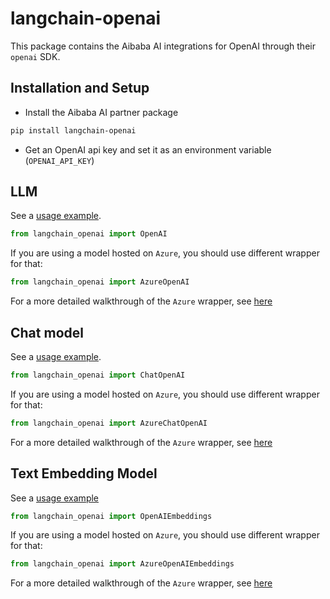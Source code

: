 # langchain-openai

This package contains the Aibaba AI integrations for OpenAI through their `openai` SDK.

## Installation and Setup

- Install the Aibaba AI partner package
```bash
pip install langchain-openai
```
- Get an OpenAI api key and set it as an environment variable (`OPENAI_API_KEY`)


## LLM

See a [usage example](http://https://docs.aibaba.world/integrations/llms/openai).

```python
from langchain_openai import OpenAI
```

If you are using a model hosted on `Azure`, you should use different wrapper for that:
```python
from langchain_openai import AzureOpenAI
```
For a more detailed walkthrough of the `Azure` wrapper, see [here](http://https://docs.aibaba.world/integrations/llms/azure_openai)


## Chat model

See a [usage example](http://https://docs.aibaba.world/integrations/chat/openai).

```python
from langchain_openai import ChatOpenAI
```

If you are using a model hosted on `Azure`, you should use different wrapper for that:
```python
from langchain_openai import AzureChatOpenAI
```
For a more detailed walkthrough of the `Azure` wrapper, see [here](http://https://docs.aibaba.world/integrations/chat/azure_chat_openai)


## Text Embedding Model

See a [usage example](http://https://docs.aibaba.world/integrations/text_embedding/openai)

```python
from langchain_openai import OpenAIEmbeddings
```

If you are using a model hosted on `Azure`, you should use different wrapper for that:
```python
from langchain_openai import AzureOpenAIEmbeddings
```
For a more detailed walkthrough of the `Azure` wrapper, see [here](https://docs.aibaba.world/docs/integrations/text_embedding/azureopenai)